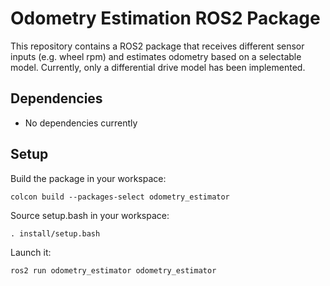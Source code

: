 
# Odometry Estimation ROS2 Package
This repository contains a ROS2 package that receives different sensor inputs (e.g. wheel rpm) and estimates odometry based on a selectable model. Currently, only a differential drive model has been implemented.

## Dependencies
- No dependencies currently

## Setup

Build the package in your workspace:

    colcon build --packages-select odometry_estimator

Source setup.bash in your workspace:

    . install/setup.bash
    
Launch it:

    ros2 run odometry_estimator odometry_estimator


